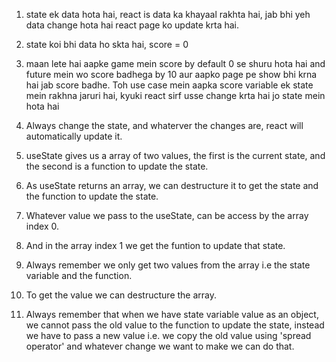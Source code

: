 1. state ek data hota hai, react is data ka khayaal rakhta hai, jab bhi yeh data change hota hai react page ko update krta hai.

2. state koi bhi data ho skta hai, score = 0

3. maan lete hai aapke game mein score by default 0 se shuru hota hai and future mein wo score badhega by 10 aur aapko page pe show bhi krna hai jab score badhe. Toh use case mein aapka score variable ek state mein rakhna jaruri hai, kyuki react sirf usse change krta hai jo state mein hota hai

4. Always change the state, and whaterver the changes are, react will automatically update it.

5. useState gives us a array of two values, the first is the current state, and the second is a function to update the state.

6. As useState returns an array, we can destructure it to get the state and the function to update the state.

7. Whatever value we pass to the useState, can be access by the array index 0.

8. And in the array index 1 we get the funtion to update that state.

9. Always remember we only get two values from the array i.e the state variable and the function.

10. To get the value we can destructure the array.

11. Always remember that when we have state variable value as an object, we cannot pass the old value to the function to update the state, instead we have to pass a new value i.e. we copy the old value using 'spread operator' and whatever change we want to make we can do that.
